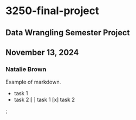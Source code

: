 # 3250-final-project
## Data Wrangling Semester Project
## November 13, 2024
### Natalie Brown

Example of markdown.

- task 1
- task 2
[ ] task 1
[x] task 2

;
